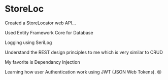 # StoreLoc
Created a StoreLocator web API... 

Used Entity Framework Core for Database

Logging using SeriLog

Understand the REST design principles to me which is very similar to CRUD 

My favorite is Dependancy Injection

Learning how user Authentication work using JWT (JSON Web Tokens). 😣



